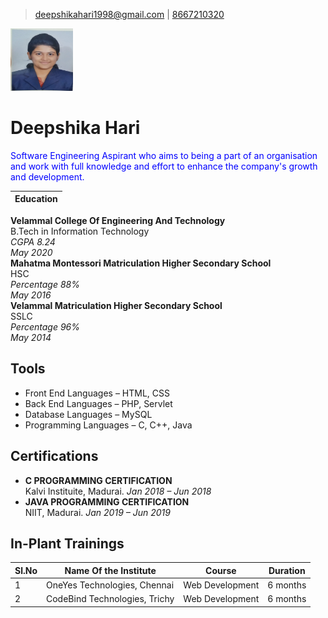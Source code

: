 >[deepshikahari1998@gmail.com](mailto:deepshikahari1998@gmail.com) | 
[8667210320](tel:8667210320)

<img src="DEEP.jpg" height="100" width="100"/>

# Deepshika Hari 
<span style="color:blue">Software Engineering Aspirant who aims to being a part of an organisation and work with full knowledge and effort to enhance the company's growth and development.</span>

|Education |
|------------|
**Velammal College Of Engineering And Technology**  
 B.Tech in Information Technology  
*CGPA 8.24*  
*May 2020*  
**Mahatma Montessori Matriculation Higher Secondary School**  
 HSC  
*Percentage 88%*  
*May 2016*  
**Velammal Matriculation Higher Secondary School**  
 SSLC  
*Percentage 96%*  
*May 2014*   

## Tools
- Front End Languages &ndash; HTML, CSS 
- Back End Languages &ndash; PHP, Servlet
- Database Languages &ndash; MySQL
- Programming Languages &ndash; C, C++, Java

## Certifications
- **C PROGRAMMING CERTIFICATION**  
Kalvi Instituite, Madurai. 
*Jan 2018 &ndash; Jun 2018*
- **JAVA PROGRAMMING CERTIFICATION**  
NIIT, Madurai. 
*Jan 2019 &ndash; Jun 2019* 

## In-Plant Trainings

|Sl.No|Name Of the Institute|Course|Duration|
|-----|---------------------|------|--------|
|1|OneYes Technologies, Chennai|Web Development|6 months|
|2|CodeBind Technologies, Trichy|Web Development|6 months|






